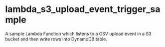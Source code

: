 # lambda_s3_upload_event_trigger_sample
A sample Lambda Function which listens to a CSV upload event in a S3 bucket and then write rows into DynamoDB table.
